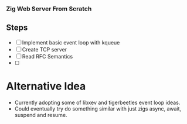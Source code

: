 ### Zig Web Server From Scratch

## Steps

- [ ] Implement basic event loop with kqueue
- [ ] Create TCP server
- [ ] Read RFC Semantics
- [ ]

# Alternative Idea

- Currently adopting some of libxev and tigerbeetles event loop ideas. 
- Could eventually try do something similar with just zigs async, await, suspend and resume.